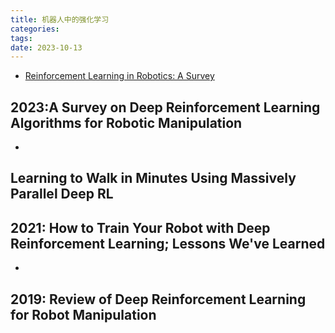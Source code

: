 ```yaml
---
title: 机器人中的强化学习
categories: 
tags: 
date: 2023-10-13
---
```


- [Reinforcement Learning in Robotics: A Survey](https://www.ri.cmu.edu/pub_files/2013/7/Kober_IJRR_2013.pdf)


## 2023:A Survey on Deep Reinforcement Learning Algorithms for Robotic Manipulation

- [](https://www.mdpi.com/1424-8220/23/7/3762)

## Learning to Walk in Minutes Using Massively Parallel Deep RL

## 2021: How to Train Your Robot with Deep Reinforcement Learning; Lessons We've Learned

- [](https://arxiv.org/abs/2102.02915)

## 2019: Review of Deep Reinforcement Learning for Robot Manipulation